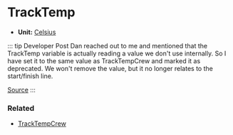 # TrackTemp <Badge text="int" /> <Badge text="Deprecated" type="danger"/>

*  **Unit:** [Celsius](https://en.wikipedia.org/wiki/Celsius)

::: tip Developer Post
 Dan reached out to me and mentioned that the TrackTemp variable is actually reading a value we don't use internally. So I have set it to the same value as TrackTempCrew and marked it as deprecated. We won't remove the value, but it no longer relates to the start/finish line. 

[Source](http://members.iracing.com/jforum/posts/list/3050/1470675.page#11337287)
:::

### Related

* [TrackTempCrew](tracktempcrew.md)
